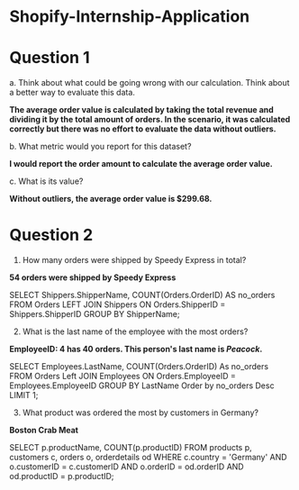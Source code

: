 # Shopify-Internship-Application

# Question 1

a. Think about what could be going wrong with our calculation. Think about a better way to evaluate this data. 

**The average order value is calculated by taking the total revenue and dividing it by the total amount of orders. In the scenario, it was calculated correctly but there was no effort to evaluate the data without outliers.**

b. What metric would you report for this dataset?

**I would report the order amount to calculate the average order value.**

c. What is its value?

**Without outliers, the average order value is $299.68.**

# Question 2

1. How many orders were shipped by Speedy Express in total?

**54 orders were shipped by Speedy Express**

SELECT Shippers.ShipperName, COUNT(Orders.OrderID) AS no_orders
FROM Orders
LEFT JOIN Shippers ON Orders.ShipperID = Shippers.ShipperID
GROUP BY ShipperName;

2. What is the last name of the employee with the most orders?

**EmployeeID: 4 has 40 orders. This person's last name is *Peacock*.**

SELECT Employees.LastName, COUNT(Orders.OrderID) As no_orders 
FROM Orders
Left JOIN Employees ON Orders.EmployeeID = Employees.EmployeeID
GROUP BY LastName Order by no_orders Desc
LIMIT 1;

3. What product was ordered the most by customers in Germany?

**Boston Crab Meat**

SELECT p.productName, COUNT(p.productID)
FROM products p, customers c, orders o, orderdetails od
WHERE c.country = 'Germany'
AND  o.customerID = c.customerID
AND o.orderID = od.orderID
AND od.productID = p.productID;